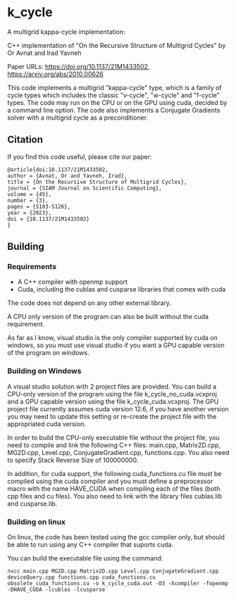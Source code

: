 # k_cycle

A multigrid kappa-cycle implementation:

C++ implementation of "On the Recursive Structure of Multigrid Cycles" by Or Avnat and Irad Yavneh

Paper URLs: https://doi.org/10.1137/21M1433502, https://arxiv.org/abs/2010.00626

This code implements a multigrid "kappa-cycle" type, which is a family of cycle types which includes the classic "v-cycle", "w-cycle" and "f-cycle" types. The code may run on the CPU or on the GPU using cuda, decided by a command line option. The code also implements a Conjugate Gradients solver with a multigrid cycle as a preconditioner.

## Citation

If you find this code useful, please cite our paper:

```
@article{doi:10.1137/21M1433502,
author = {Avnat, Or and Yavneh, Irad},
title = {On the Recursive Structure of Multigrid Cycles},
journal = {SIAM Journal on Scientific Computing},
volume = {45},
number = {3},
pages = {S103-S126},
year = {2023},
doi = {10.1137/21M1433502}
}
```
## Building 

### Requirements

* A C++ compiler with openmp support
* Cuda, including the cublas and cusparse libraries that comes with cuda

The code does not depend on any other external library.

A CPU only version of the program can also be built without the cuda requirement.

As far as I know, visual studio is the only compiler supported by cuda on windows, so you must use visual studio if you want a GPU capable version of the program on windows.

### Building on Windows

A visual studio solution with 2 project files are provided. You can build a CPU-only version of the program using the file k_cycle_no_cuda.vcxproj and a GPU capable version using the file k_cycle_cuda.vcxproj. The GPU project file currently assumes cuda version 12.6, if you have another version you may need to update this setting or re-create the project file with the appropriated cuda version.

In order to build the CPU-only executable file without the project file, you need to compile and link the following C++ files: main.cpp, Matrix2D.cpp, MG2D.cpp, Level.cpp, ConjugateGradient.cpp, functions.cpp. You also need to specify Stack Reverse Size of 100000000.

In addition, for cuda support, the following cuda_functions.cu file must be compiled using the cuda compiler and you must define a preprocessor macro with the name HAVE_CUDA when compiling each of the files (both cpp files and cu files). You also need to link with the library files cublas.lib and cusparse.lib.

### Building on linux

On linux, the code has been tested using the gcc compiler only, but should be able to run using any C++ compiler that suports cuda.

You can build the executable file using the command:

```
nvcc main.cpp MG2D.cpp Matrix2D.cpp Level.cpp ConjugateGradient.cpp deviceQuery.cpp functions.cpp cuda_functions.cu obsolete_cuda_functions.cu -o k_cycle_cuda.out -O3 -Xcompiler -fopenmp -DHAVE_CUDA -lcublas -lcusparse
```
